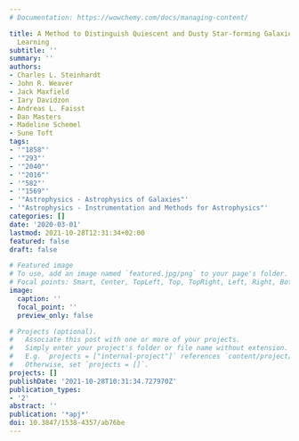 ```yaml
---
# Documentation: https://wowchemy.com/docs/managing-content/

title: A Method to Distinguish Quiescent and Dusty Star-forming Galaxies with Machine
  Learning
subtitle: ''
summary: ''
authors:
- Charles L. Steinhardt
- John R. Weaver
- Jack Maxfield
- Iary Davidzon
- Andreas L. Faisst
- Dan Masters
- Madeline Schemel
- Sune Toft
tags:
- '"1858"'
- '"293"'
- '"2040"'
- '"2016"'
- '"582"'
- '"1569"'
- '"Astrophysics - Astrophysics of Galaxies"'
- '"Astrophysics - Instrumentation and Methods for Astrophysics"'
categories: []
date: '2020-03-01'
lastmod: 2021-10-28T12:31:34+02:00
featured: false
draft: false

# Featured image
# To use, add an image named `featured.jpg/png` to your page's folder.
# Focal points: Smart, Center, TopLeft, Top, TopRight, Left, Right, BottomLeft, Bottom, BottomRight.
image:
  caption: ''
  focal_point: ''
  preview_only: false

# Projects (optional).
#   Associate this post with one or more of your projects.
#   Simply enter your project's folder or file name without extension.
#   E.g. `projects = ["internal-project"]` references `content/project/deep-learning/index.md`.
#   Otherwise, set `projects = []`.
projects: []
publishDate: '2021-10-28T10:31:34.727970Z'
publication_types:
- '2'
abstract: ''
publication: '*apj*'
doi: 10.3847/1538-4357/ab76be
---
```

